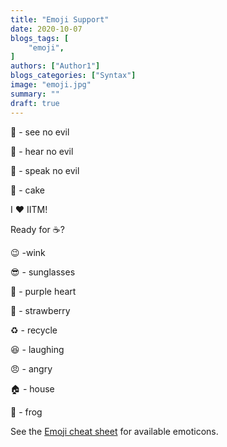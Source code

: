 ```yaml
---
title: "Emoji Support"
date: 2020-10-07
blogs_tags: [
    "emoji",
]
authors: ["Author1"]
blogs_categories: ["Syntax"]
image: "emoji.jpg"
summary: ""
draft: true
---
```


:see_no_evil: - see no evil

:hear_no_evil: - hear no evil

:speak_no_evil: - speak no evil

:cake: - cake

I :heart: IITM!

Ready for :coffee:?

:wink: -wink

:sunglasses: - sunglasses

:purple_heart: - purple heart

:strawberry: - strawberry

:recycle: - recycle

:laughing: - laughing

:angry: - angry

:house: - house

:frog: - frog

See the [Emoji cheat sheet](https://www.webfx.com/tools/emoji-cheat-sheet/) for available emoticons.